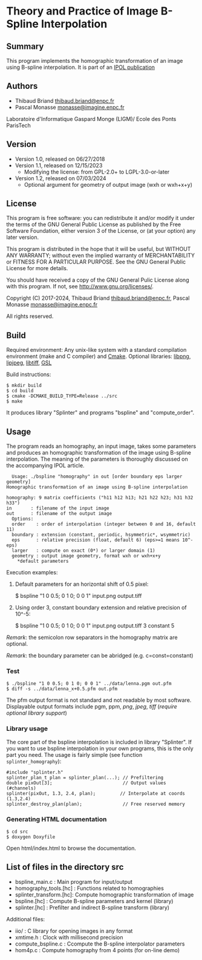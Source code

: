 # Theory and Practice of Image B-Spline Interpolation #

## Summary ##
This program implements the homographic transformation of an image using
B-spline interpolation. It is part of an [IPOL publication](
https://doi.org/10.5201/ipol.2018.221)

## Authors ##

* Thibaud Briand <thibaud.briand@enpc.fr>
* Pascal Monasse <monasse@imagine.enpc.fr>

Laboratoire d'Informatique Gaspard Monge (LIGM)/
Ecole des Ponts ParisTech

## Version ##
* Version 1.0, released on 06/27/2018
* Version 1.1, released on 12/15/2023
  - Modifying the license: from GPL-2.0+ to LGPL-3.0-or-later
* Version 1.2, released on 07/03/2024
  - Optional argument for geometry of output image (wxh or wxh+x+y)

## License ##
This program is free software: you can redistribute it and/or modify it
under the terms of the GNU General Public License as published by
the Free Software Foundation, either version 3 of the License, or
(at your option) any later version.

This program is distributed in the hope that it will be useful,
but WITHOUT ANY WARRANTY; without even the implied warranty of
MERCHANTABILITY or FITNESS FOR A PARTICULAR PURPOSE.  See the
GNU General Public License for more details.

You should have received a copy of the GNU General Pulic License
along with this program. If not, see <http://www.gnu.org/licenses/>.

Copyright (C) 2017-2024, Thibaud Briand <thibaud.briand@enpc.fr>,
                         Pascal Monasse <monasse@imagine.enpc.fr>

All rights reserved.

## Build ##
Required environment: Any unix-like system with a standard compilation
environment (make and C compiler) and [Cmake](https://cmake.org/).
Optional libraries:
[libpng](http://libpng.org/pub/png/libpng.html),
[lipjpeg](http://ijg.org/),
[libtiff](http://simplesystems.org/libtiff/),
[GSL](https://www.gnu.org/software/gsl/)

Build instructions:

    $ mkdir build
    $ cd build
    $ cmake -DCMAKE_BUILD_TYPE=Release ../src
    $ make

It produces library "Splinter" and programs "bspline" and "compute_order".

## Usage ##
The program reads an  homography, an input image, takes some parameters and
produces an homographic transformation of the image using B-spline
interpolation. The meaning of the parameters is thoroughly discussed on the
accompanying IPOL article.

      Usage: ./bspline "homography" in out [order boundary eps larger geometry]
    Homographic transformation of an image using B-spline interpolation

    homography: 9 matrix coefficients ("h11 h12 h13; h21 h22 h23; h31 h32 h33")
    in       : filename of the input image
    out      : filename of the output image
      Options:
      order    : order of interpolation (integer between 0 and 16, default 11)
      boundary : extension (constant, periodic, hsymmetric*, wsymmetric)
      eps      : relative precision (float, default 6) (eps>=1 means 10^-eps)
      larger   : compute on exact (0*) or larger domain (1)
      geometry : output image geometry, format wxh or wxh+x+y
        *default parameters

Execution examples:

  1. Default parameters for an horizontal shift of 0.5 pixel:

      $ bspline "1 0 0.5; 0 1 0; 0 0 1" input.png output.tiff

  2. Using order 3, constant boundary extension and relative precision of 10^-5:

      $ bspline "1 0 0.5; 0 1 0; 0 0 1" input.png output.tiff 3 constant 5

*Remark*: the semicolon row separators in the homography matrix are optional.

*Remark*: the boundary parameter can be abridged (e.g. c=const=constant)

### Test ###
    $ ./bspline "1 0 0.5; 0 1 0; 0 0 1" ../data/lenna.pgm out.pfm
    $ diff -s ../data/lenna_x+0.5.pfm out.pfm

The pfm output format is not standard and not readable by most software.
Displayable output formats include pgm, ppm, *png*, *jpeg*, *tiff*
(*require optional library support*)

### Library usage ###
The core part of the bspline interpolation is included in library "Splinter".
If you want to use bspline interpolation in your own programs, this is the only
part you need. The usage is fairly simple (see function `splinter_homography`):

    #include "splinter.h"
    splinter_plan_t plan = splinter_plan(...); // Prefiltering
    double pixOut[3];                          // Output values (#channels)
    splinter(pixOut, 1.3, 2.4, plan);         // Interpolate at coords (1.3,2.4)
    splinter_destroy_plan(plan);               // Free reserved memory

### Generating HTML documentation ###
    $ cd src
    $ doxygen Doxyfile

Open html/index.html to browse the documentation.

## List of files in the directory src ##

* bspline_main.c         : Main program for input/output
* homography_tools.[hc]  : Functions related to homographies
* splinter_transform.[hc]: Compute homographic transformation of image
* bspline.[hc]           : Compute B-spline parameters and kernel (library)
* splinter.[hc]          : Prefilter and indirect B-spline transform (library)

Additional files:

* iio/                   : C library for opening images in any format
* xmtime.h               : Clock with millisecond precision
* compute_bspline.c      : Ccompute the B-spline interpolator parameters
* hom4p.c                : Compute homography from 4 points (for on-line demo)
